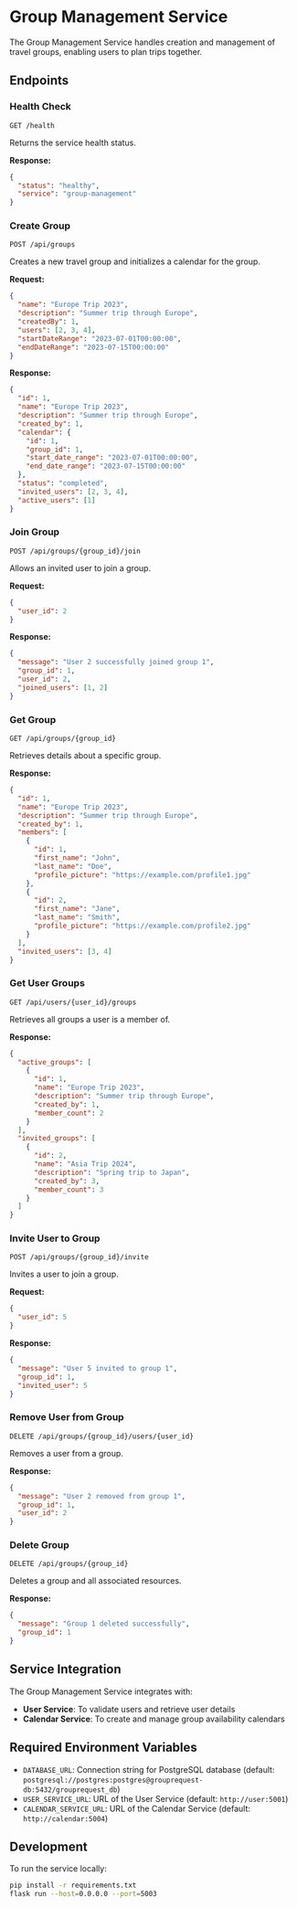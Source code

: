 # Group Management Service

The Group Management Service handles creation and management of travel groups, enabling users to plan trips together.

## Endpoints

### Health Check

```
GET /health
```

Returns the service health status.

**Response:**
```json
{
  "status": "healthy",
  "service": "group-management"
}
```

### Create Group

```
POST /api/groups
```

Creates a new travel group and initializes a calendar for the group.

**Request:**
```json
{
  "name": "Europe Trip 2023",
  "description": "Summer trip through Europe",
  "createdBy": 1,
  "users": [2, 3, 4],
  "startDateRange": "2023-07-01T00:00:00",
  "endDateRange": "2023-07-15T00:00:00"
}
```

**Response:**
```json
{
  "id": 1,
  "name": "Europe Trip 2023",
  "description": "Summer trip through Europe",
  "created_by": 1,
  "calendar": {
    "id": 1,
    "group_id": 1,
    "start_date_range": "2023-07-01T00:00:00",
    "end_date_range": "2023-07-15T00:00:00"
  },
  "status": "completed",
  "invited_users": [2, 3, 4],
  "active_users": [1]
}
```

### Join Group

```
POST /api/groups/{group_id}/join
```

Allows an invited user to join a group.

**Request:**
```json
{
  "user_id": 2
}
```

**Response:**
```json
{
  "message": "User 2 successfully joined group 1",
  "group_id": 1,
  "user_id": 2,
  "joined_users": [1, 2]
}
```

### Get Group

```
GET /api/groups/{group_id}
```

Retrieves details about a specific group.

**Response:**
```json
{
  "id": 1,
  "name": "Europe Trip 2023",
  "description": "Summer trip through Europe",
  "created_by": 1,
  "members": [
    {
      "id": 1,
      "first_name": "John",
      "last_name": "Doe",
      "profile_picture": "https://example.com/profile1.jpg"
    },
    {
      "id": 2,
      "first_name": "Jane",
      "last_name": "Smith",
      "profile_picture": "https://example.com/profile2.jpg"
    }
  ],
  "invited_users": [3, 4]
}
```

### Get User Groups

```
GET /api/users/{user_id}/groups
```

Retrieves all groups a user is a member of.

**Response:**
```json
{
  "active_groups": [
    {
      "id": 1,
      "name": "Europe Trip 2023",
      "description": "Summer trip through Europe",
      "created_by": 1,
      "member_count": 2
    }
  ],
  "invited_groups": [
    {
      "id": 2,
      "name": "Asia Trip 2024",
      "description": "Spring trip to Japan",
      "created_by": 3,
      "member_count": 3
    }
  ]
}
```

### Invite User to Group

```
POST /api/groups/{group_id}/invite
```

Invites a user to join a group.

**Request:**
```json
{
  "user_id": 5
}
```

**Response:**
```json
{
  "message": "User 5 invited to group 1",
  "group_id": 1,
  "invited_user": 5
}
```

### Remove User from Group

```
DELETE /api/groups/{group_id}/users/{user_id}
```

Removes a user from a group.

**Response:**
```json
{
  "message": "User 2 removed from group 1",
  "group_id": 1,
  "user_id": 2
}
```

### Delete Group

```
DELETE /api/groups/{group_id}
```

Deletes a group and all associated resources.

**Response:**
```json
{
  "message": "Group 1 deleted successfully",
  "group_id": 1
}
```

## Service Integration

The Group Management Service integrates with:

- **User Service**: To validate users and retrieve user details
- **Calendar Service**: To create and manage group availability calendars

## Required Environment Variables

- `DATABASE_URL`: Connection string for PostgreSQL database (default: `postgresql://postgres:postgres@grouprequest-db:5432/grouprequest_db`)
- `USER_SERVICE_URL`: URL of the User Service (default: `http://user:5001`)
- `CALENDAR_SERVICE_URL`: URL of the Calendar Service (default: `http://calendar:5004`)

## Development

To run the service locally:

```bash
pip install -r requirements.txt
flask run --host=0.0.0.0 --port=5003
```

